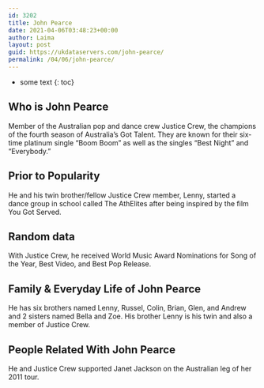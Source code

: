 ```yaml
---
id: 3202
title: John Pearce
date: 2021-04-06T03:48:23+00:00
author: Laima
layout: post
guid: https://ukdataservers.com/john-pearce/
permalink: /04/06/john-pearce/
---
```


* some text
{: toc}


## Who is John Pearce
                  
                  
                  
Member of the Australian pop and dance crew Justice Crew, the champions of the fourth season of Australia&#8217;s Got Talent. They are known for their six-time platinum single &#8220;Boom Boom&#8221; as well as the singles &#8220;Best Night&#8221; and &#8220;Everybody.&#8221;
                  
              
            
              
            
                
                
                
## Prior to Popularity
                  
                  
                  
He and his twin brother/fellow Justice Crew member, Lenny, started a dance group in school called The AthElites after being inspired by the film You Got Served.
                  
              
            
              
            
                
                
                
## Random data
                  
                  
                  
With Justice Crew, he received World Music Award Nominations for Song of the Year, Best Video, and Best Pop Release.
                  
              
            
              
            
                
                
                
## Family & Everyday Life of John Pearce
                  
                  
                  
He has six brothers named Lenny, Russel, Colin, Brian, Glen, and Andrew and 2 sisters named Bella and Zoe. His brother Lenny is his twin and also a member of Justice Crew.
                  
              
            
              
            
                
                
                
## People Related With John Pearce
                  
                  
                  
He and Justice Crew supported Janet Jackson on the Australian leg of her 2011 tour.
                  
              
            
              
            
                
              
            
              
              
            
            
              
            
          
          
          